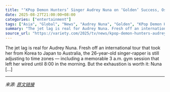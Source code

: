 ```yaml
---
title: "‘KPop Demon Hunters’ Singer Audrey Nuna on ‘Golden’ Success, Oscar Buzz and Creative Freedom: ‘I Think Genre Is Dead’ (EXCLUSIVE)"
date: 2025-08-27T21:00:00+08:00
categories: ["entertainment"]
tags: ["Asia", "Global", "News", "Audrey Nuna", "Golden", "KPop Demon Hunters"]
summary: "The jet lag is real for Audrey Nuna. Fresh off an international tour that took her from Korea to Japan to Australia, the 26-year-old singer-rapper is still adjusting to time zones — including a memora"
source_url: "https://variety.com/2025/tv/news/kpop-demon-hunters-audrey-nuna-golden-song-oscars-1236499664/"
---
```


The jet lag is real for Audrey Nuna. Fresh off an international tour that took her from Korea to Japan to Australia, the 26-year-old singer-rapper is still adjusting to time zones — including a memorable 3 a.m. gym session that left her wired until 8:00 in the morning. But the exhaustion is worth it: Nuna [&#8230;]

---

*来源: [原文链接](https://variety.com/2025/tv/news/kpop-demon-hunters-audrey-nuna-golden-song-oscars-1236499664/)*
